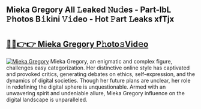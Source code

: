 ## Mieka Gregory All 𝙻eaked 𝙽u𝚍es - Part-lbL 𝙿hotos B𝚒kini 𝚅𝚒deo - Hot 𝙿art 𝙻eaks xfTjx

# <h2><a href="http://ld0exhv.urlbe.top/?page=Mieka+Gregory">🔗🔗👉👉 Mieka Gregory P𝚑oto𝚜Vid𝚎o</a></h2>

[![Mieka Gregory](https://i.imgur.com/eBuTRDB.gif)](http://ld0exhv.urlbe.top/?page=Mieka+Gregory)
Mieka Gregory, an enigmatic and complex figure, challenges easy categorization. Her distinctive online style has captivated and provoked critics, generating debates on ethics, self-expression, and the dynamics of digital societies. Though her future plans are unclear, her role in redefining the digital sphere is unquestionable. Armed with an unwavering spirit and undeniable allure, Mieka Gregory influence on the digital landscape is unparalleled.
